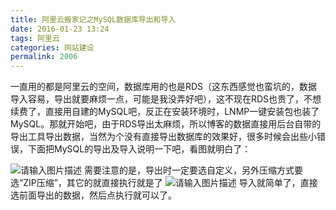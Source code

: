 ```yaml
---
title: 阿里云搬家记之MySQL数据库导出和导入
date: 2016-01-23 13:24
tags: 阿里云
categories: 网站建设
permalink: 2006
---
```


一直用的都是阿里云的空间，数据库用的也是RDS（这东西感觉也蛮坑的，数据导入容易，导出就要麻烦一点，可能是我没弄好吧），这不现在RDS也贵了，不想续费了，直接用自建的MySQL吧，反正在安装环境时，LNMP一键安装包也装了MySQL。那就开始吧，由于RDS导出太麻烦，所以博客的数据直接用后台自带的导出工具导出数据，当然为个没有直接导出数据库的效果好，很多时候会出些小错误，下面把MySQL的导出及导入说明一下吧，看图就明白了：
<!--more-->

![请输入图片描述][1] 
需要注意的是，导出时一定要选自定义，另外压缩方式要选“ZIP压缩”，其它的就直接执行就是了
![请输入图片描述][2] 
导入就简单了，直接选前面导出的数据，然后点执行就可以了。


  [1]: https://cdn.uu126.cn/wp-content/uploads/2016/01/20160123131321.jpg
  [2]: https://cdn.uu126.cn/wp-content/uploads/2016/01/20160123131515.jpg